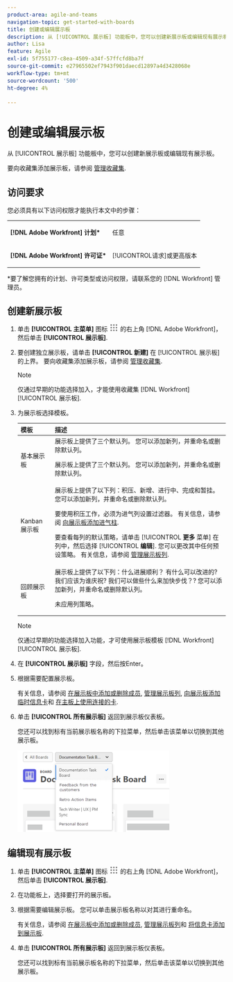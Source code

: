```yaml
---
product-area: agile-and-teams
navigation-topic: get-started-with-boards
title: 创建或编辑展示板
description: 从 [!UICONTROL 展示板] 功能板中，您可以创建新展示板或编辑现有展示板。
author: Lisa
feature: Agile
exl-id: 5f755177-c8ea-4509-a34f-57ffcfd8ba7f
source-git-commit: e27965502ef7943f901daecd12897a4d3428068e
workflow-type: tm+mt
source-wordcount: '500'
ht-degree: 4%

---
```


# 创建或编辑展示板

从 [!UICONTROL 展示板] 功能板中，您可以创建新展示板或编辑现有展示板。

要向收藏集添加展示板，请参阅 [管理收藏集](/help/quicksilver/agile/use-boards-agile-planning-tools/manage-collections.md).

## 访问要求

您必须具有以下访问权限才能执行本文中的步骤：

<table style="table-layout:auto"> 
 <col> 
 <col> 
 <tbody> 
  <tr> 
   <td role="rowheader"><strong>[!DNL Adobe Workfront] 计划*</strong></td> 
   <td> <p>任意</p> </td> 
  </tr> 
  <tr> 
   <td role="rowheader"><strong>[!DNL Adobe Workfront] 许可证*</strong></td> 
   <td> <p>[!UICONTROL请求]或更高版本</p> </td> 
  </tr> 
 </tbody> 
</table>

&#42;要了解您拥有的计划、许可类型或访问权限，请联系您的 [!DNL Workfront] 管理员。

## 创建新展示板

1. 单击 **[!UICONTROL 主菜单]** 图标 ![](assets/main-menu-icon.png) 的右上角 [!DNL Adobe Workfront]，然后单击 **[!UICONTROL 展示板]**.
1. 要创建独立展示板，请单击 **[!UICONTROL 新建]** 在 [!UICONTROL 展示板] 的上界。 要向收藏集添加展示板，请参阅 [管理收藏集](/help/quicksilver/agile/use-boards-agile-planning-tools/manage-collections.md).

   >[!NOTE]
   >
   > 仅通过早期的功能选择加入，才能使用收藏集 [!DNL Workfront] [!UICONTROL 展示板].

1. 为展示板选择模板。

   | 模板 | 描述 |
   |---------|----------|
   | 基本展示板 | 展示板上提供了三个默认列。 您可以添加新列，并重命名或删除默认列。 <p>展示板上提供了三个默认列。 您可以添加新列，并重命名或删除默认列。 |
   | Kanban 展示板 | 展示板上提供了以下列：积压、新增、进行中、完成和暂挂。 您可以添加新列，并重命名或删除默认列。<p>要使用积压工作，必须为进气列设置过滤器。 有关信息，请参阅 [向展示板添加进气柱](/help/quicksilver/agile/use-boards-agile-planning-tools/add-intake-column-to-board.md). <p>要查看每列的默认策略，请单击 [!UICONTROL **更多** 菜单] 在列中，然后选择 [!UICONTROL **编辑**]. 您可以更改其中任何预设策略。 有关信息，请参阅 [管理展示板列](/help/quicksilver/agile/get-started-with-boards/manage-board-columns.md). |
   | 回顾展示板 | 展示板上提供了以下列：什么进展顺利？ 有什么可以改进的? 我们应该为谁庆祝? 我们可以做些什么来加快步伐？? 您可以添加新列，并重命名或删除默认列。 <p>未应用列策略。 |

   >[!NOTE]
   >
   > 仅通过早期的功能选择加入功能，才可使用展示板模板 [!DNL Workfront] [!UICONTROL 展示板].

1. 在 **[!UICONTROL 展示板]** 字段，然后按Enter。
1. 根据需要配置展示板。

   有关信息，请参阅 [在展示板中添加或删除成员](../../agile/get-started-with-boards/add-members-to-board.md), [管理展示板列](../../agile/get-started-with-boards/manage-board-columns.md), [向展示板添加临时信息卡](../../agile/get-started-with-boards/add-card-to-board.md)和 [在主板上使用连接的卡](/help/quicksilver/agile/get-started-with-boards/connected-cards.md).

1. 单击 **[!UICONTROL 所有展示板]** 返回到展示板仪表板。

   您还可以找到标有当前展示板名称的下拉菜单，然后单击该菜单以切换到其他展示板。

   ![展示板列表](assets/boards-button-list-of-boards-350x188.png)

## 编辑现有展示板

1. 单击 **[!UICONTROL 主菜单]** 图标 ![](assets/main-menu-icon.png) 的右上角 [!DNL Adobe Workfront]，然后单击 **[!UICONTROL 展示板]**.
1. 在功能板上，选择要打开的展示板。
1. 根据需要编辑展示板。 您可以单击展示板名称以对其进行重命名。

   有关信息，请参阅 [在展示板中添加或删除成员](../../agile/get-started-with-boards/add-members-to-board.md), [管理展示板列](../../agile/get-started-with-boards/manage-board-columns.md)和 [将信息卡添加到展示板](../../agile/get-started-with-boards/add-card-to-board.md).

1. 单击 **[!UICONTROL 所有展示板]** 返回到展示板仪表板。

   您还可以找到标有当前展示板名称的下拉菜单，然后单击该菜单以切换到其他展示板。
